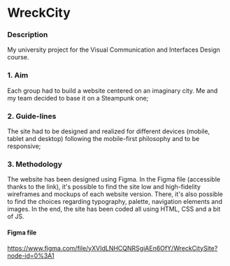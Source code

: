 # WreckCity

### Description
My university project for the Visual Communication and Interfaces Design course.

### 1. Aim
Each group had to build a website centered on an imaginary city. Me and my team decided to base it on a Steampunk one;

### 2. Guide-lines
The site had to be designed and realized for different devices (mobile, tablet and desktop) following the mobile-first philosophy and to be responsive; 

### 3. Methodology
The website has been designed using Figma. In the Figma file (accessible thanks to the link), it's possible to find 
the site low and high-fidelity wireframes and mockups of each website version. There, it's also possible to find the choices regarding 
typography, palette, navigation elements and images. In the end, the site has been coded all using HTML, CSS and a bit of JS.

#### Figma file
https://www.figma.com/file/yXVIdLNHCQNRSgiAEn6OfY/WreckCitySite?node-id=0%3A1
